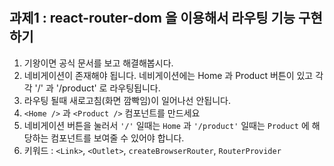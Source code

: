 #

## 과제1 : react-router-dom 을 이용해서 라우팅 기능 구현하기

1. 기왕이면 공식 문서를 보고 해결해봅시다.
2. 네비게이션이 존재해야 됩니다. 네비게이션에는 Home 과 Product 버튼이 있고 각각 '/' 과 '/product' 로 라우팅됩니다.
3. 라우팅 될때 새로고침(화면 깜빡임)이 일어나선 안됩니다.
4. `<Home />` 과 `<Product />` 컴포넌트를 만드세요
5. 네비게이션 버튼을 눌러서 `'/'` 일때는 `Home` 과 `'/product'` 일때는 `Product` 에 해당하는 컴포넌트를 보여줄 수 있어야 합니다.
6. 키워드 : `<Link>`, `<Outlet>`, `createBrowserRouter`, `RouterProvider`
